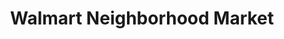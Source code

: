 ---
title: "Walmart Neighborhood Market"
url: /el-paso/walmart-neighborhood-market/
shop: supermarket
---